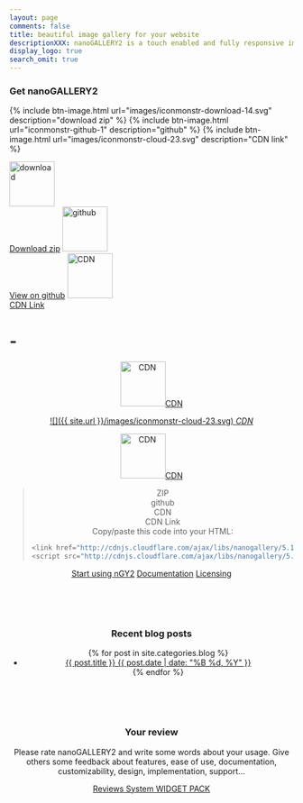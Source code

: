 ```yaml
---
layout: page
comments: false
title: beautiful image gallery for your website
descriptionXXX: nanoGALLERY2 is a touch enabled and fully responsive image gallery with justified, cascading and grid layout.<br>It supports self hosted images and pulling in Flickr, Picasa and Google+ photo albums.
display_logo: true
search_omit: true
---
```


<script>
  $(document).ready(function () {

    jQuery("#nanoGalleryHead").css('visibility','visible').nanoGallery({
      //userID:'34858669@N00',kind:'flickr',
      //blackList:'doors|kampuchea|vietnam|thailand|laos|yunnan',
      
      kind: 'picasa',
      userID:'111186676244625461692',
      blackList:'profil|scrapbook|Forhomepage',
      
      //thumbnailWidth:300, thumbnailHeight:200,
      //thumbnailL1Width:'240C xs100C sm100C', thumbnailL1Height:'160C xs100C sm100C',
      thumbnailL1Width:'240 xs100C sm100C', thumbnailL1Height:'160 xs100C sm100C',
      thumbnailWidth:'auto', thumbnailHeight:'200 xs80 sm150 la250 xl290',
      thumbnailHoverEffect:[{'name':'imageScale150', 'duration':700},{'name':'labelAppear75', 'duration':400},{'name':'descriptionAppear', 'duration':1000}],
      
      //maxWidth:948,
      //thumbnailHoverEffect:'labelSlideUpTop,borderLighter',
      //thumbnailHoverEffect:'borderLighter',
      paginationMaxLinesPerPage:1,
      viewerDisplayLogo:true,
      photoSorting:'random',
      albumSorting:'random',
      imageTransition : 'slide',
      galleryToolbarWidthAligned:false,
      thumbnailLabel:{display:false,align:'center', position:'overImageOnMiddle'},
      thumbnailL1Label:{display:true,align:'center', position:'overImageOnMiddle'},
      touchAnimationL1: true,
      touchAnimation:false,
      i18n:{
        thumbnailImageDescription:'view photo', thumbnailImageDescription_FR:'afficher photo',
        thumbnailAlbumDescription:'open gallery', thumbnailAlbumDescription_FR:'ouvrir galerie'
      },
      viewerToolbar: { standard:'minimizeButton,pageCounter,playPauseButton,linkOriginalButton,label', autoMinimize:5000 },
      galleryFullpageButton:true,
      supportIE8: false,
      paginationDots: true,
      locationHash:true,
      breadcrumbAutoHideTopLevel:true
    });

  });  
</script>

### Get nanoGALLERY2



{% include btn-image.html url="images/iconmonstr-download-14.svg" description="download zip" %}
{% include btn-image.html url="iconmonstr-github-1" description="github" %}
{% include btn-image.html url="images/iconmonstr-cloud-23.svg" description="CDN link" %}


<nav class="pagination" role="navigation">
<a href="{{ site.url }}/" title="download"><img src="{{ site.url }}/images/iconmonstr-download-14.svg" alt="download" style="width:80px;vertical-align:baseline;"><br>Download zip</a>
<a href="{{ site.url }}/" title="github"><img src="{{ site.url }}/images/iconmonstr-github-1.svg" alt="github" style="width:80px;vertical-align:baseline;"><br>View on github</a>
<a href="{{ site.url }}/" title="CDN"><img src="{{ site.url }}/images/iconmonstr-cloud-23.svg" alt="CDN" style="width:80px;vertical-align:baseline;"><br>CDN Link</a>
</nav>

# -  
  
<a class="btnWhite" href="{{ site.url }}/first_steps/"><div style="text-align:center;"><img src="{{ site.url }}/images/iconmonstr-cloud-23.svg" alt="CDN" style="width:80px;vertical-align:baseline;"><span>CDN</span></div></a>
  
<a class="btnWhite" href="{{ site.url }}/first_steps/"><div style="text-align:center;">
![]({{ site.url }}/images/iconmonstr-cloud-23.svg)
*CDN*
</a>  
  
<a markdown="0" class="btnWhite" href="{{ site.url }}/first_steps/"><img src="{{ site.url }}/images/iconmonstr-cloud-23.svg" alt="CDN" style="width:80px;vertical-align:baseline;">CDN</a>

> ZIP  
> github  
> CDN  
> CDN Link  
> Copy/paste this code into your HTML:  
> ~~~ javascript
> <link href="http://cdnjs.cloudflare.com/ajax/libs/nanogallery/5.10.0/css/nanogallery.min.css" rel="stylesheet">
> <script src="http://cdnjs.cloudflare.com/ajax/libs/nanogallery/5.10.0/jquery.nanogallery.min.js"></script>
> ~~~

<nav class="pagination" role="navigation">
<a markdown="0" class="btn" href="{{ site.url }}/first_steps/">Start using nGY2</a>
<a markdown="0" class="btn" href="{{ site.url }}/options/">Documentation</a>
<a markdown="0" class="btnGreen" href="{{ site.url }}/options/">Licensing</a>
</nav>
  
<br><br><br> 

### Recent blog posts  
  
<ul class="post-list">
{% for post in site.categories.blog %} 
  <!-- <li><article><a href="{{ site.url }}{{ post.url }}">{{ post.title }} <span class="entry-date"><time datetime="{{ post.date | date_to_xmlschema }}">{{ post.date | date: "%B %d, %Y" }}</time></span>{% if post.excerpt %} <span class="excerpt">{{ post.excerpt }}</span>{% endif %}</a></article></li> -->
  <li><article><a href="{{ site.url }}{{ post.url }}">{{ post.title }} <span class="entry-date"><time datetime="{{ post.date | date_to_xmlschema }}">{{ post.date | date: "%B %d, %Y" }}</time></span></a></article></li>
{% endfor %}
</ul>
  
<br><br><br>

### Your review  
Please rate nanoGALLERY2  and write some words about your usage. Give others some feedback about features, ease of use, documentation, customizability, design, implementation, support...

<div id="wpac-review"></div>
<script type="text/javascript">
wpac_init = window.wpac_init || [];
wpac_init.push({widget: 'Review', id: 223});
(function() {
    if ('WIDGETPACK_LOADED' in window) return;
    WIDGETPACK_LOADED = true;
    var mc = document.createElement('script');
    mc.type = 'text/javascript';
    mc.async = true;
    mc.src = 'https://app.widgetpack.com/widget.js';
    var s = document.getElementsByTagName('script')[0]; s.parentNode.insertBefore(mc, s.nextSibling);
})();
</script>
<a href="https://widgetpack.com" class="wpac-cr">Reviews System WIDGET PACK</a>

